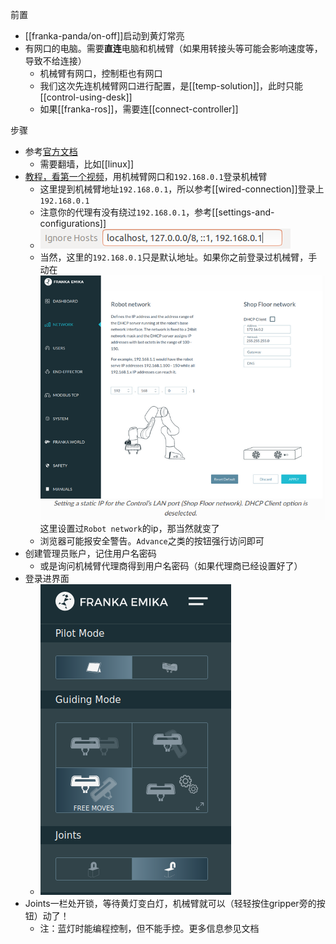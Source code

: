 前置
- [[franka-panda/on-off]]启动到黄灯常亮
- 有网口的电脑。需要**直连**电脑和机械臂（如果用转接头等可能会影响速度等，导致不给连接）
  - 机械臂有网口，控制柜也有网口
  - 我们这次先连机械臂网口进行配置，是[[temp-solution]]，此时只能[[control-using-desk]]
  - 如果[[franka-ros]]，需要连[[connect-controller]]

步骤
- 参考[官方文档](https://frankaemika.github.io/docs/getting_started.html)
  - 需要翻墙，比如[[linux]]
- [教程，看第一个视频](https://mp.weixin.qq.com/mp/homepage?__biz=MzI1MDQyMTQ2Mw==&hid=2&sn=b0ae69e54148897202a821d0a48d79e9&scene=1&devicetype=android-29&version=28000653&lang=zh_CN&nettype=3gnet&ascene=7&session_us=gh_8f8e4c6a8bf8&pass_ticket=v3fxJbAjVoDUxQTg9j07UZ1xyvu8oHbx4Mk%2F5beeCBiI87W8PE%2FgLDbCygl6zF0M&wx_header=1&from=groupmessage)，用机械臂网口和`192.168.0.1`登录机械臂
  - 这里提到机械臂地址`192.168.0.1`，所以参考[[wired-connection]]登录上`192.168.0.1`
  - 注意你的代理有没有绕过`192.168.0.1`，参考[[settings-and-configurations]]
  - ![](unlock-proxy-circumvent.png)
  - 当然，这里的`192.168.0.1`只是默认地址。如果你之前登录过机械臂，手动在![](franka-two-networks.png)这里设置过`Robot network`的ip，那当然就变了
  - 浏览器可能报安全警告。`Advance`之类的按钮强行访问即可
- 创建管理员账户，记住用户名密码
  - 或是询问机械臂代理商得到用户名密码（如果代理商已经设置好了）
- 登录进界面
  - ![](connect-base.png)
- Joints一栏处开锁，等待黄灯变白灯，机械臂就可以（轻轻按住gripper旁的按钮）动了！
  - 注：蓝灯时能编程控制，但不能手控。更多信息参见文档